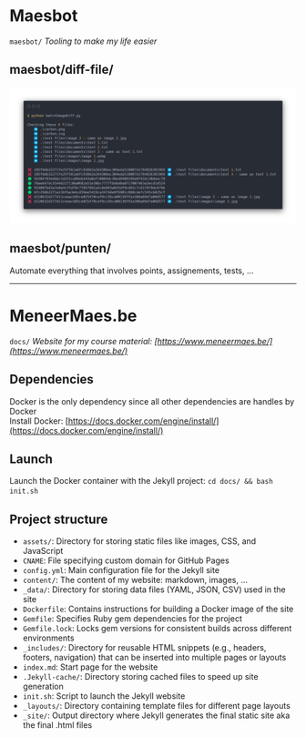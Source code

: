 # Maesbot

`maesbot/`
*Tooling to make my life easier*

## maesbot/diff-file/ 
![diff-fileTerminal output](readme/carbon.png)

## maesbot/punten/
Automate everything that involves points, assignements, tests, ...

---

# MeneerMaes.be

`docs/`
*Website for my course material: [https://www.meneermaes.be/](https://www.meneermaes.be/)*

## Dependencies

Docker is the only dependency since all other dependencies are handles by Docker  
Install Docker: [https://docs.docker.com/engine/install/](https://docs.docker.com/engine/install/)  

## Launch
Launch the Docker container with the Jekyll project: `cd docs/ && bash init.sh`  

## Project structure
- `assets/`: Directory for storing static files like images, CSS, and JavaScript
- `CNAME`: File specifying custom domain for GitHub Pages
- `config.yml`: Main configuration file for the Jekyll site
- `content/`: The content of my website: markdown, images, ...
- `_data/`: Directory for storing data files (YAML, JSON, CSV) used in the site
- `Dockerfile`: Contains instructions for building a Docker image of the site
- `Gemfile`: Specifies Ruby gem dependencies for the project
- `Gemfile.lock`: Locks gem versions for consistent builds across different environments
- `_includes/`: Directory for reusable HTML snippets (e.g., headers, footers, navigation) that can be inserted into multiple pages or layouts
- `index.md`: Start page for the website
- `.Jekyll-cache/`: Directory storing cached files to speed up site generation
- `init.sh`: Script to launch the Jekyll website
- `_layouts/`: Directory containing template files for different page layouts
- `_site/`: Output directory where Jekyll generates the final static site aka the final .html files
